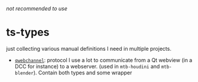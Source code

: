 _not recommended to use_

# ts-types

just collecting various manual definitions I need in multiple projects.

- [`qwebchannel`](https://doc.qt.io/qt-6/qtwebchannel-javascript.html): protocol I use a lot to communicate from a Qt webview (in a DCC for instance) to a webserver. (used in `mtb-houdini` and `mtb-blender`). Contain both types and some wrapper
